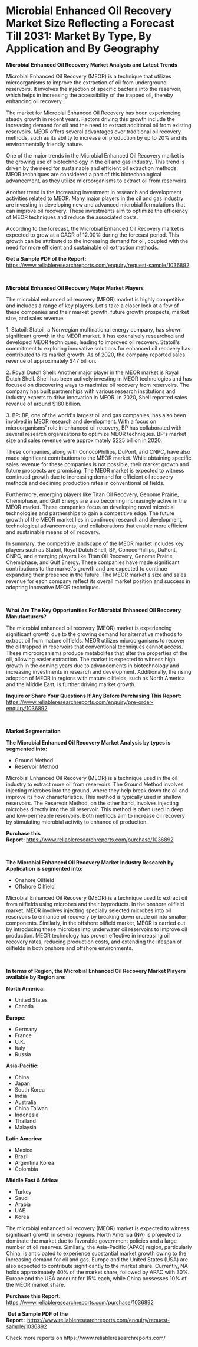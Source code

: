 <p><h1>Microbial Enhanced Oil Recovery Market Size Reflecting a Forecast Till 2031: Market By Type, By Application and By Geography</h1></p><p><strong>Microbial Enhanced Oil Recovery Market Analysis and Latest Trends</strong></p>
<p><p>Microbial Enhanced Oil Recovery (MEOR) is a technique that utilizes microorganisms to improve the extraction of oil from underground reservoirs. It involves the injection of specific bacteria into the reservoir, which helps in increasing the accessibility of the trapped oil, thereby enhancing oil recovery.</p><p>The market for Microbial Enhanced Oil Recovery has been experiencing steady growth in recent years. Factors driving this growth include the increasing demand for oil and the need to extract additional oil from existing reservoirs. MEOR offers several advantages over traditional oil recovery methods, such as its ability to increase oil production by up to 20% and its environmentally friendly nature.</p><p>One of the major trends in the Microbial Enhanced Oil Recovery market is the growing use of biotechnology in the oil and gas industry. This trend is driven by the need for sustainable and efficient oil extraction methods. MEOR techniques are considered a part of this biotechnological advancement, as they utilize microorganisms to extract oil from reservoirs.</p><p>Another trend is the increasing investment in research and development activities related to MEOR. Many major players in the oil and gas industry are investing in developing new and advanced microbial formulations that can improve oil recovery. These investments aim to optimize the efficiency of MEOR techniques and reduce the associated costs.</p><p>According to the forecast, the Microbial Enhanced Oil Recovery market is expected to grow at a CAGR of 12.00% during the forecast period. This growth can be attributed to the increasing demand for oil, coupled with the need for more efficient and sustainable oil extraction methods.</p></p>
<p><strong>Get a Sample PDF of the Report:&nbsp;</strong> <a href="https://www.reliableresearchreports.com/enquiry/request-sample/1036892">https://www.reliableresearchreports.com/enquiry/request-sample/1036892</a></p>
<p>&nbsp;</p>
<p><strong>Microbial Enhanced Oil Recovery Major Market Players</strong></p>
<p><p>The microbial enhanced oil recovery (MEOR) market is highly competitive and includes a range of key players. Let's take a closer look at a few of these companies and their market growth, future growth prospects, market size, and sales revenue.</p><p>1. Statoil: Statoil, a Norwegian multinational energy company, has shown significant growth in the MEOR market. It has extensively researched and developed MEOR techniques, leading to improved oil recovery. Statoil's commitment to exploring innovative solutions for enhanced oil recovery has contributed to its market growth. As of 2020, the company reported sales revenue of approximately $47 billion.</p><p>2. Royal Dutch Shell: Another major player in the MEOR market is Royal Dutch Shell. Shell has been actively investing in MEOR technologies and has focused on discovering ways to maximize oil recovery from reservoirs. The company has built partnerships with various research institutions and industry experts to drive innovation in MEOR. In 2020, Shell reported sales revenue of around $180 billion.</p><p>3. BP: BP, one of the world's largest oil and gas companies, has also been involved in MEOR research and development. With a focus on microorganisms' role in enhanced oil recovery, BP has collaborated with several research organizations to optimize MEOR techniques. BP's market size and sales revenue were approximately $225 billion in 2020.</p><p>These companies, along with ConocoPhillips, DuPont, and CNPC, have also made significant contributions to the MEOR market. While obtaining specific sales revenue for these companies is not possible, their market growth and future prospects are promising. The MEOR market is expected to witness continued growth due to increasing demand for efficient oil recovery methods and declining production rates in conventional oil fields.</p><p>Furthermore, emerging players like Titan Oil Recovery, Genome Prairie, Chemiphase, and Gulf Energy are also becoming increasingly active in the MEOR market. These companies focus on developing novel microbial technologies and partnerships to gain a competitive edge. The future growth of the MEOR market lies in continued research and development, technological advancements, and collaborations that enable more efficient and sustainable means of oil recovery.</p><p>In summary, the competitive landscape of the MEOR market includes key players such as Statoil, Royal Dutch Shell, BP, ConocoPhillips, DuPont, CNPC, and emerging players like Titan Oil Recovery, Genome Prairie, Chemiphase, and Gulf Energy. These companies have made significant contributions to the market's growth and are expected to continue expanding their presence in the future. The MEOR market's size and sales revenue for each company reflect its overall market position and success in adopting innovative MEOR techniques.</p></p>
<p>&nbsp;</p>
<p><strong>What Are The Key Opportunities For Microbial Enhanced Oil Recovery Manufacturers?</strong></p>
<p><p>The microbial enhanced oil recovery (MEOR) market is experiencing significant growth due to the growing demand for alternative methods to extract oil from mature oilfields. MEOR utilizes microorganisms to recover the oil trapped in reservoirs that conventional techniques cannot access. These microorganisms produce metabolites that alter the properties of the oil, allowing easier extraction. The market is expected to witness high growth in the coming years due to advancements in biotechnology and increasing investments in research and development. Additionally, the rising adoption of MEOR in regions with mature oilfields, such as North America and the Middle East, is further driving market growth.</p></p>
<p><strong>Inquire or Share Your Questions If Any Before Purchasing This Report:</strong> <a href="https://www.reliableresearchreports.com/enquiry/pre-order-enquiry/1036892">https://www.reliableresearchreports.com/enquiry/pre-order-enquiry/1036892</a></p>
<p>&nbsp;</p>
<p><strong>Market Segmentation</strong></p>
<p><strong>The Microbial Enhanced Oil Recovery Market Analysis by types is segmented into:</strong></p>
<p><ul><li>Ground Method</li><li>Reservoir Method</li></ul></p>
<p><p>Microbial Enhanced Oil Recovery (MEOR) is a technique used in the oil industry to extract more oil from reservoirs. The Ground Method involves injecting microbes into the ground, where they help break down the oil and improve its flow characteristics. This method is typically used in shallow reservoirs. The Reservoir Method, on the other hand, involves injecting microbes directly into the oil reservoir. This method is often used in deep and low-permeable reservoirs. Both methods aim to increase oil recovery by stimulating microbial activity to enhance oil production.</p></p>
<p><strong>Purchase this Report:&nbsp;</strong><a href="https://www.reliableresearchreports.com/purchase/1036892">https://www.reliableresearchreports.com/purchase/1036892</a></p>
<p>&nbsp;</p>
<p><strong>The Microbial Enhanced Oil Recovery Market Industry Research by Application is segmented into:</strong></p>
<p><ul><li>Onshore Oilfield</li><li>Offshore Oilfield</li></ul></p>
<p><p>Microbial Enhanced Oil Recovery (MEOR) is a technique used to extract oil from oilfields using microbes and their byproducts. In the onshore oilfield market, MEOR involves injecting specially selected microbes into oil reservoirs to enhance oil recovery by breaking down crude oil into smaller components. Similarly, in the offshore oilfield market, MEOR is carried out by introducing these microbes into underwater oil reservoirs to improve oil production. MEOR technology has proven effective in increasing oil recovery rates, reducing production costs, and extending the lifespan of oilfields in both onshore and offshore environments.</p></p>
<p>&nbsp;</p>
<p><strong>In terms of Region, the Microbial Enhanced Oil Recovery Market Players available by Region are:</strong></p>
<p>
    <p> <strong> North America: </strong>
        <ul>
            <li>United States</li>
            <li>Canada</li>
        </ul>
        </p> 
    <p> <strong> Europe: </strong>
        <ul>
            <li>Germany</li>
            <li>France</li>
            <li>U.K.</li>
            <li>Italy</li>
            <li>Russia</li>
        </ul>
        </p> 
    <p> <strong> Asia-Pacific: </strong>
        <ul>
            <li>China</li>
            <li>Japan</li>
            <li>South Korea</li>
            <li>India</li>
            <li>Australia</li>
            <li>China Taiwan</li>
            <li>Indonesia</li>
            <li>Thailand</li>
            <li>Malaysia</li>
        </ul>
        </p> 
    <p> <strong> Latin America: </strong>
        <ul>
            <li>Mexico</li>
            <li>Brazil</li>
            <li>Argentina Korea</li>
            <li>Colombia</li>
        </ul>
        </p> 
    <p> <strong> Middle East & Africa: </strong>
        <ul>
            <li>Turkey</li>
            <li>Saudi</li>
            <li>Arabia</li>
            <li>UAE</li>
            <li>Korea</li>
        </ul>
    </p>
    </p>
<p><p>The microbial enhanced oil recovery (MEOR) market is expected to witness significant growth in several regions. North America (NA) is projected to dominate the market due to favorable government policies and a large number of oil reserves. Similarly, the Asia-Pacific (APAC) region, particularly China, is anticipated to experience substantial market growth owing to the increasing demand for oil and gas. Europe and the United States (USA) are also expected to contribute significantly to the market share. Currently, NA holds approximately 40% of the market share, followed by APAC with 30%. Europe and the USA account for 15% each, while China possesses 10% of the MEOR market share.</p></p>
<p><strong>Purchase this Report: </strong><a href="https://www.reliableresearchreports.com/purchase/1036892">https://www.reliableresearchreports.com/purchase/1036892</a></p>
<p>&nbsp;<strong>Get a Sample PDF of the Report:&nbsp;&nbsp;</strong><a href="https://www.reliableresearchreports.com/enquiry/request-sample/1036892">https://www.reliableresearchreports.com/enquiry/request-sample/1036892</a></p>
<p><strong></strong></p>
<p>Check more reports on https://www.reliableresearchreports.com/</p>
